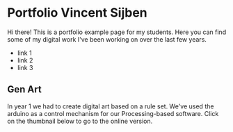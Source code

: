 # Portfolio Vincent Sijben

Hi there! This is a portfolio example page for my students. Here you can find some of my digital work I've been working on over the last few years. 

* link 1
* link 2
* link 3

## Gen Art
In year 1 we had to create digital art based on a rule set. We've used the arduino as a control mechanism for our Processing-based software. Click on the thumbnail below to go to the online version.
